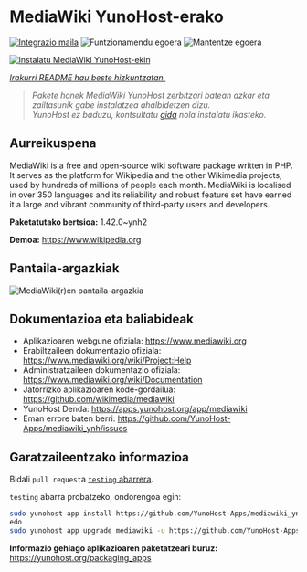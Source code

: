 <!--
Ohart ongi: README hau automatikoki sortu da <https://github.com/YunoHost/apps/tree/master/tools/readme_generator>ri esker
EZ editatu eskuz.
-->

# MediaWiki YunoHost-erako

[![Integrazio maila](https://dash.yunohost.org/integration/mediawiki.svg)](https://dash.yunohost.org/appci/app/mediawiki) ![Funtzionamendu egoera](https://ci-apps.yunohost.org/ci/badges/mediawiki.status.svg) ![Mantentze egoera](https://ci-apps.yunohost.org/ci/badges/mediawiki.maintain.svg)

[![Instalatu MediaWiki YunoHost-ekin](https://install-app.yunohost.org/install-with-yunohost.svg)](https://install-app.yunohost.org/?app=mediawiki)

*[Irakurri README hau beste hizkuntzatan.](./ALL_README.md)*

> *Pakete honek MediaWiki YunoHost zerbitzari batean azkar eta zailtasunik gabe instalatzea ahalbidetzen dizu.*  
> *YunoHost ez baduzu, kontsultatu [gida](https://yunohost.org/install) nola instalatu ikasteko.*

## Aurreikuspena

MediaWiki is a free and open-source wiki software package written in PHP. It serves as the platform for Wikipedia and the other Wikimedia projects, used by hundreds of millions of people each month. MediaWiki is localised in over 350 languages and its reliability and robust feature set have earned it a large and vibrant community of third-party users and developers.


**Paketatutako bertsioa:** 1.42.0~ynh2

**Demoa:** <https://www.wikipedia.org>

## Pantaila-argazkiak

![MediaWiki(r)en pantaila-argazkia](./doc/screenshots/screenshot.png)

## Dokumentazioa eta baliabideak

- Aplikazioaren webgune ofiziala: <https://www.mediawiki.org>
- Erabiltzaileen dokumentazio ofiziala: <https://www.mediawiki.org/wiki/Project:Help>
- Administratzaileen dokumentazio ofiziala: <https://www.mediawiki.org/wiki/Documentation>
- Jatorrizko aplikazioaren kode-gordailua: <https://github.com/wikimedia/mediawiki>
- YunoHost Denda: <https://apps.yunohost.org/app/mediawiki>
- Eman errore baten berri: <https://github.com/YunoHost-Apps/mediawiki_ynh/issues>

## Garatzaileentzako informazioa

Bidali `pull request`a [`testing` abarrera](https://github.com/YunoHost-Apps/mediawiki_ynh/tree/testing).

`testing` abarra probatzeko, ondorengoa egin:

```bash
sudo yunohost app install https://github.com/YunoHost-Apps/mediawiki_ynh/tree/testing --debug
edo
sudo yunohost app upgrade mediawiki -u https://github.com/YunoHost-Apps/mediawiki_ynh/tree/testing --debug
```

**Informazio gehiago aplikazioaren paketatzeari buruz:** <https://yunohost.org/packaging_apps>
